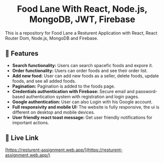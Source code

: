 <h1 align="center">Food Lane With React, Node.js, MongoDB, JWT,  Firebase</h1>

<p>This is a repository for Food Lane a Resturent Application with React, React Router Dom, Node.js, MongoDB and Firebase.</p>

## 📝 Features

- <b>Search functionality:</b> Users can search spacefic foods and expore it.
- <b>Order functionality:</b> Users can order foods and see their order list.
- <b>Add new food:</b> User can add new foods as a seller, delete foods, update foods, and see all added foods.
- <b>Pagination:</b> Pagination is added to the foods page.
- <b>Credentials authentication with Firebase: </b> Secure email and password-based authentication system with registration and login pages.
- <b>Google authentication: </b> User can also Login with his Google account.
- <b>Full responsivity and mobile UI: </b>The website is fully responsive, the ui is different on desktop and mobile devices.
- <b>User friendly react toast message: </b> Get user friendly notifications for important actions.

## 🚀 Live Link

[https://resturent-assignment.web.app/](https://resturent-assignment.web.app/)
